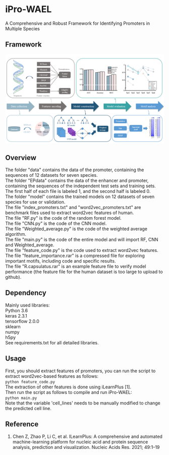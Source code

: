 # iPro-WAEL

A Comprehensive and Robust Framework for Identifying Promoters in Multiple Species

## Framework
![image](https://github.com/HaoWuLab-Bioinformatics/iPro-WAEL/blob/main/Figure/Figure1.png)

## Overview
 
The folder "data" contains the data of the promoter, containing the sequences of 12 datasets for seven species.  
The folder "EPdata" contains the data of the enhancer and promoter, containing the sequences of the independent test sets and training sets. The first half of each file is labeled 1, and the second half is labeled 0.  
The folder "model" contains the trained models on 12 datasets of seven species for use or validation.    
The file "index_promoters.txt" and "word2vec_promoters.txt" are benchmark files used to extract word2vec features of human.  
The file "RF.py" is the code of the random forest model.  
The file "CNN.py" is the code of the CNN model.  
The file "Weighted_average.py" is the code of the weighted average algorithm.  
The file "main.py" is the code of the entire model and will import RF, CNN and Weighted_average.  
The file "feature_code.py" is the code used to extract word2vec features.  
The file "feature_importance.rar" is a compressed file for exploring important motifs, including code and specific results.  
The file "R.capsulatus.rar" is an example feature file to verify model performance (the feature file for the human dataset is too large to upload to github).  

## Dependency
Mainly used libraries:  
Python 3.6   
keras  2.3.1  
tensorflow 2.0.0  
sklearn  
numpy  
h5py  
See requirements.txt for all detailed libraries.  
## Usage
First, you should extract features of promoters, you can run the script to extract word2vec-based features as follows:  
`python feature_code.py`  
The extraction of other features is done using iLearnPlus [1].  
Then run the script as follows to compile and run iPro-WAEL:  
`python main.py`  
Note that the variable 'cell_lines' needs to be manually modified to change the predicted cell line.  
## Reference
1. Chen Z, Zhao P, Li C, et al. ILearnPlus: A comprehensive and automated machine-learning platform for nucleic acid and protein sequence analysis, prediction and visualization. Nucleic Acids Res. 2021; 49:1–19
